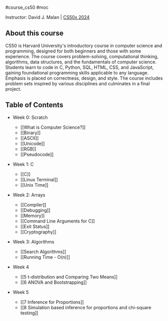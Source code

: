 #course_cs50 #moc

Instructor: David J. Malan | [CS50x 2024](https://cs50.harvard.edu/x/2024/)

## About this course
CS50 is Harvard University's introductory course in computer science and programming, designed for both beginners and those with some experience. The course covers problem-solving, computational thinking, algorithms, data structures, and the fundamentals of computer science. Students learn to code in C, Python, SQL, HTML, CSS, and JavaScript, gaining foundational programming skills applicable to any language. Emphasis is placed on correctness, design, and style. The course includes problem sets inspired by various disciplines and culminates in a final project.

## Table of Contents

- Week 0: Scratch
    - [[What is Computer Science?]]
    - [[Binary]]
    - [[ASCII]]
    - [[Unicode]]
    - [[RGB]]
    - [[Pseudocode]]

- Week 1: C
    - [[C]]
    - [[Linux Terminal]]
    - [[Unix Time]]

- Week 2: Arrays
    - [[Compiler]]
    - [[Debugging]]
    - [[Memory]]
    - [[Command Line Arguments for C]]
    - [[Exit Status]]
    - [[Cryptography]]

- Week 3: Algorithms
    - [[Search Algorithms]]
    - [[Running Time - O(n)]]



- Week 4
    - [[5 t-distribution and Comparing Two Means]]
    - [[6 ANOVA and Bootstrapping]]

- Week 5
    - [[7 Inference for Proportions]]
    - [[8 Simulation based inference for proportions and chi-square testing]]

